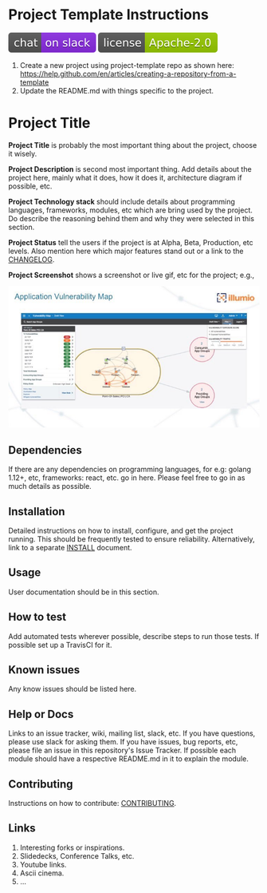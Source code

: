 # Project Template Instructions

[![Slack](images/slack.svg)](http://slack.illumiolabs.com)
[![License](images/license.svg)](LICENSE)

1. Create a new project using project-template repo as shown here: https://help.github.com/en/articles/creating-a-repository-from-a-template
1. Update the README.md with things specific to the project.

# Project Title

**Project Title** is probably the most important thing about the project,
choose it wisely.

**Project Description** is second most important thing. Add details about
the project here, mainly what it does, how it does it, architecture 
diagram if possible, etc.

**Project Technology stack** should include details about programming languages,
frameworks, modules, etc which are bring used by the project. Do describe the
reasoning behind them and why they were selected in this section.

**Project Status** tell the users if the project is at Alpha, Beta, Production, etc levels.
Also mention here which major features stand out or a link to the [CHANGELOG](CHANGELOG.md).

**Project Screenshot** shows a screenshot or live gif, etc for the project; e.g.,

![](images/applicationvulnerabilitymap.jpg)


## Dependencies

If there are any dependencies on programming languages, for e.g: golang 1.12+, etc,
frameworks: react, etc. go in here. Please feel free to go in as much details as
possible.

## Installation

Detailed instructions on how to install, configure, and get the project running.
This should be frequently tested to ensure reliability. Alternatively, link to
a separate [INSTALL](INSTALL.md) document.

## Usage

User documentation should be in this section.

## How to test

Add automated tests wherever possible, describe steps to run those tests. If possible set up a TravisCI for it.

## Known issues

Any know issues should be listed here.

## Help or Docs 

Links to an issue tracker, wiki, mailing list, slack, etc.
If you have questions, please use slack for asking them.
If you have issues, bug reports, etc, please file an issue in this repository's Issue Tracker.
If possible each module should have a respective README.md in it to explain the module.

## Contributing

Instructions on how to contribute:  [CONTRIBUTING](CONTRIBUTING.md).

## Links

1. Interesting forks or inspirations.
1. Slidedecks, Conference Talks, etc.
1. Youtube links.
1. Ascii cinema.
1. ...
